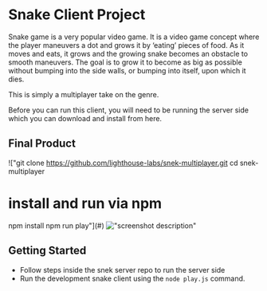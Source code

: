 # Snake Client Project

Snake game is a very popular video game. It is a video game concept where the player maneuvers a dot and grows it by ‘eating’ pieces of food. As it moves and eats, it grows and the growing snake becomes an obstacle to smooth maneuvers. The goal is to grow it to become as big as possible without bumping into the side walls, or bumping into itself, upon which it dies.

This is simply a multiplayer take on the genre.

Before you can run this client, you will need to be running the server side which you can download and install from here. 

## Final Product

!["git clone https://github.com/lighthouse-labs/snek-multiplayer.git
cd snek-multiplayer

# install and run via npm
npm install
npm run play"](#)
!["screenshot description"](#)


## Getting Started

- Follow steps inside the snek server repo to run the server side
- Run the development snake client using the `node play.js` command.